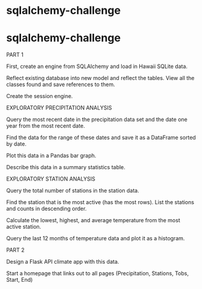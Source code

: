 # sqlalchemy-challenge

# sqlalchemy-challenge
PART 1

First, create an engine from SQLAlchemy and load in Hawaii SQLite data.

Reflect existing database into new model and reflect the tables. View all the classes found and save references to them.

Create the session engine. 

EXPLORATORY PRECIPITATION ANALYSIS

Query the most recent date in the precipitation data set and the date one year from the most recent date.

Find the data for the range of these dates and save it as a DataFrame sorted by date. 

Plot this data in a Pandas bar graph.

Describe this data in a summary statistics table.

EXPLORATORY STATION ANALYSIS

Query the total number of stations in the station data.

Find the station that is the most active (has the most rows). List the stations and counts in descending order.

Calculate the lowest, highest, and average temperature from the most active station.

Query the last 12 months of temperature data and plot it as a histogram.

PART 2

Design a Flask API climate app with this data.

Start a homepage that links out to all pages (Precipitation, Stations, Tobs, Start, End)
